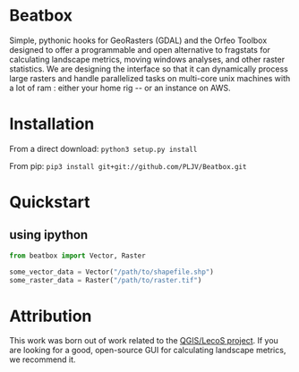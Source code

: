 # Beatbox
Simple, pythonic hooks for GeoRasters (GDAL) and the Orfeo Toolbox designed to offer a programmable and open alternative to fragstats for calculating landscape metrics, moving windows analyses, and other raster statistics. We are designing the interface so that it can dynamically process large rasters and handle parallelized tasks on multi-core unix machines with a lot of ram : either your home rig -- or an instance on AWS. 

# Installation
From a direct download:
```python3 setup.py install```

From pip:
```pip3 install git+git://github.com/PLJV/Beatbox.git```

# Quickstart
## using ipython
```python
from beatbox import Vector, Raster

some_vector_data = Vector("/path/to/shapefile.shp")
some_raster_data = Raster("/path/to/raster.tif")
```

# Attribution
This work was born out of work related to the [QGIS/LecoS project](http://conservationecology.wordpress.com/lecos-land-cover-statistics/ "LecoS"). If you are looking for a good, open-source GUI for calculating landscape metrics, we recommend it. 
